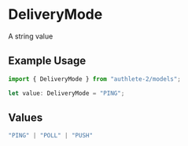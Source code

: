 # DeliveryMode

A string value

## Example Usage

```typescript
import { DeliveryMode } from "authlete-2/models";

let value: DeliveryMode = "PING";
```

## Values

```typescript
"PING" | "POLL" | "PUSH"
```